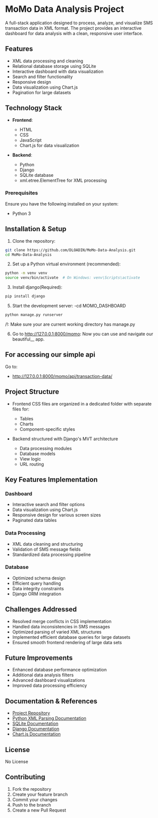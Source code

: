 # MoMo Data Analysis Project

A full-stack application designed to process, analyze, and visualize SMS transaction data in XML format. The project provides an interactive dashboard for data analysis with a clean, responsive user interface.

## Features

- XML data processing and cleaning
- Relational database storage using SQLite
- Interactive dashboard with data visualization
- Search and filter functionality
- Responsive design
- Data visualization using Chart.js
- Pagination for large datasets

## Technology Stack

- **Frontend**:

  - HTML
  - CSS
  - JavaScript
  - Chart.js for data visualization

- **Backend**:
  - Python
  - Django
  - SQLite database
  - xml.etree.ElementTree for XML processing

### Prerequisites
Ensure you have the following installed on your system:
- Python 3

## Installation & Setup

1. Clone the repository:

```bash
git clone https://github.com/DLOADIN/MoMo-Data-Analysis.git
cd MoMo-Data-Analysis
```

2. Set up a Python virtual environment (recommended):

```bash
python -m venv venv
source venv/bin/activate  # On Windows: venv\Scripts\activate
```

3. Install django(Required):

```bash
pip install django
```

5. Start the development server:
-cd MOMO_DASHBOARD
```bash terminal
python manage.py runserver
```

/!\: Make sure your are current working directory has manage.py

6. Go to http://127.0.0.1:8000/momo:
   Now you can use and navigate our beautiful\_\_ app.

## For accessing our simple api
Go to:
- http://127.0.0.1:8000/momo/api/transaction-data/

## Project Structure

- Frontend CSS files are organized in a dedicated folder with separate files for:

  - Tables
  - Charts
  - Component-specific styles

- Backend structured with Django's MVT architecture
  - Data processing modules
  - Database models
  - View logic
  - URL routing

## Key Features Implementation

### Dashboard

- Interactive search and filter options
- Data visualization using Chart.js
- Responsive design for various screen sizes
- Paginated data tables

### Data Processing

- XML data cleaning and structuring
- Validation of SMS message fields
- Standardized data processing pipeline

### Database

- Optimized schema design
- Efficient query handling
- Data integrity constraints
- Django ORM integration

## Challenges Addressed

- Resolved merge conflicts in CSS implementation
- Handled data inconsistencies in SMS messages
- Optimized parsing of varied XML structures
- Implemented efficient database queries for large datasets
- Ensured smooth frontend rendering of large data sets

## Future Improvements

- Enhanced database performance optimization
- Additional data analysis filters
- Advanced dashboard visualizations
- Improved data processing efficiency

## Documentation & References

- [Project Repository](https://github.com/DLOADIN/MoMo-Data-Analysis)
- [Python XML Parsing Documentation](https://docs.python.org/3/library/xml.etree.elementtree.html)
- [SQLite Documentation](https://www.sqlite.org/docs.html)
- [Django Documentation](https://docs.djangoproject.com/)
- [Chart.js Documentation](https://www.chartjs.org/)

## License

No License

## Contributing

1. Fork the repository
2. Create your feature branch
3. Commit your changes
4. Push to the branch
5. Create a new Pull Request
